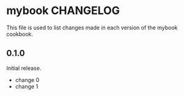 # mybook CHANGELOG

This file is used to list changes made in each version of the mybook cookbook.

## 0.1.0

Initial release.

- change 0
- change 1
